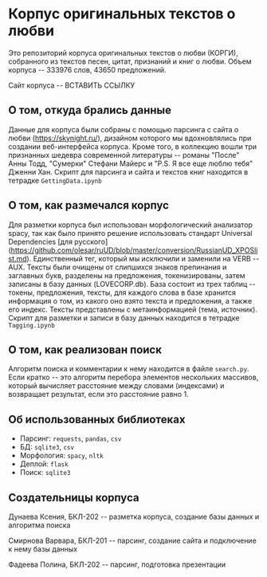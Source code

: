 # Корпус оригинальных текстов о любви
Это репозиторий корпуса оригинальных текстов о любви (КОРГИ), собранного из текстов песен, цитат, признаний и книг о любви. Объем корпуса -- 333976 слов, 43650 предложений. 


Сайт корпуса -- ВСТАВИТЬ ССЫЛКУ

## О том, откуда брались данные
Данные для корпуса были собраны с помощью парсинга с сайта о любви (https://skynight.ru/), дизайном которого мы вдохновлялись при создании веб-интерфейса корпуса. Кроме того, в коллекцию вошли три признанных шедевра современной литературы -- романы "После" Анны Тодд, "Сумерки" Стефани Майерс и "P.S. Я все еще люблю тебя" Дженни Хан. Скрипт для парсинга и сайта и текстов книг находится в тетрадке ``GettingData.ipynb``


## О том, как размечался корпус
Для разметки корпуса был использован морфологический анализатор spacy, так как было принято решение использовать стандарт Universal Dependencies [для русского] (https://github.com/olesar/ruUD/blob/master/conversion/RussianUD_XPOSlist.md). Единственный тег, который мы исключили и заменили на VERB -- AUX. Тексты были очищены от слипшихся знаков препинания и заглавных букв, разделены на предложения, токенизированы, затем записаны в базу данных (LOVECORP.db). База состоит из трех таблиц -- токены, предложения, тексты, для каждого слова в базе хранится информация о том, из какого оно взято текста и предложения, а также его индекс. Тексты представлены с метаинформацией (тема, источник). Скрипт для разметки и записи в базу данных находится в тетрадке ``Tagging.ipynb``

## О том, как реализован поиск
Алгоритм поиска и комментарии к нему находится в файле ``search.py``. Если кратко -- это алгоритм перебора элементов нескольких массивов, который вычисляет расстояние между словами (индексами) и возвращает результат, если это расстояние равно 1.

## Об использованных библиотеках
* Парсинг: ``requests``, ``pandas``, ``csv``
* БД: ``sqlite3``, ``csv``
* Морфология: ``spacy``, ``nltk``
* Деплой: ``flask``
* Поиск: ``sqlite3``

## Создательницы корпуса
Дунаева Ксения, БКЛ-202 -- разметка корпуса, создание базы данных и алгоритма поиска


Смирнова Варвара, БКЛ-201 -- парсинг, создание сайта и подключение к нему базы данных


Фадеева Полина, БКЛ-202 -- парсинг, подготовка презентации
